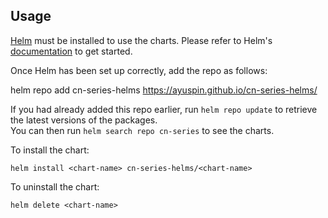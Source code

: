 ## Usage

[Helm](https://helm.sh) must be installed to use the charts.  Please refer to
Helm's [documentation](https://helm.sh/docs) to get started.

Once Helm has been set up correctly, add the repo as follows:

  helm repo add cn-series-helms https://ayuspin.github.io/cn-series-helms/

If you had already added this repo earlier, run `helm repo update` to retrieve
the latest versions of the packages.  
You can then run `helm search repo cn-series` to see the charts.

To install the chart:

    helm install <chart-name> cn-series-helms/<chart-name>

To uninstall the chart:

    helm delete <chart-name>
